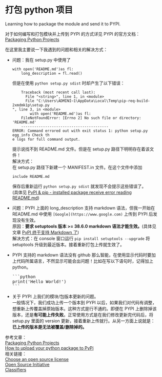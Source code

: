 # 打包 python 项目
Learning how to package the module and send it to PYPI.  

对于如何编写和打包模块并上传到 PYPI 的方式详见 PYPI 的官方文档：  
[Packaging Python Projects](https://packaging.python.org/tutorials/packaging-projects/)  

在这里我主要说一下我遇到的问题和相关的解决方式：  

* 问题：我在 setup.py 中使用了 
  ```
  with open('README.md')as fl:
      long_description = fl.read()
  ```
  但是在使用 `python setup.py sdist` 时却产生了以下错误：
  ```
      Traceback (most recent call last):
        File "<string>", line 1, in <module>
        File "C:\Users\ADMINI~1\AppData\Local\Temp\pip-req-build-2xmdmk1p\setup.py
  ", line 3, in <module>
          with open('README.md')as fl:
      FileNotFoundError: [Errno 2] No such file or directory: 'README.md'
      ----------------------------------------
  ERROR: Command errored out with exit status 1: python setup.py egg_info Check th
  e logs for full command output.
  ```
  提示说找不到 README.md 文件。但是在 setup.py 路径下明明存在着该文件！  
  解决方式：  
  在 setup.py 路径下新建一个 MANIFEST.in 文件。在这个文件中添加
  ```
  include README.md
  ```
  保存后重新运行 `python setup.py sdist` 就发现不会提示这些错误了。  
  (具体见 [PyPI & pip - installed package receive error reading README.md](https://stackoverflow.com/questions/34415182/pypi-pip-installed-package-receive-error-reading-readme-md))  

* 问题：PYPI 上面的 long_description 支持 markdown 语法，但我一开始在 README.md 中使用 `[Google](https://www.google.com)` 上传到 PYPI 后发现没有生效。  
原因：**要求 setuptools 版本 >= 38.6.0 markdown 语法才能生效。**(具体见文章 [PyPI 终于支持 Markdown 了](https://zhuanlan.zhihu.com/p/34853707))  
解决方式：在 console 窗口运行 `pip install setuptools --upgrade` 将 setuptools 升级到最近版本。接着重新打包上传就生效了。  

* PYPI 支持的 markdown 语法没有 github 那么智能，在使用显示代码时要加上代码所属语言，不然显示可能会出问题！比如在写以下语句时，记得加上 python。
  <pre>
  ```python
  print('Hello World!')
  ```
  </pre>
 
* 关于 PYPI 上我们的模块/包版本更新的问题。  
  一般情况下，我们成功上传一个版本到 PYPI 以后，如果我们对代码有调整，想重新上传覆盖掉原始版本。这种方式是行不通的。即便在 PYPI 上删除掉该版本，还是**有可能上传失败**。正常使用方式是在我们修改更新完代码后，将 setup.py 里面的 version 更新，接着重新上传就行。从另一方面上说就是：**已上传的版本是无法被覆盖/删除掉的。**

参考文章：  
[Packaging Python Projects](https://packaging.python.org/tutorials/packaging-projects/)  
[How to upload your python package to PyPi](https://medium.com/@joel.barmettler/how-to-upload-your-python-package-to-pypi-65edc5fe9c56)  
相关链接：  
[Choose an open source license](https://choosealicense.com/)  
[Open Source Initiative](https://opensource.org/licenses/)  
[Classifiers](https://pypi.org/classifiers/)  
